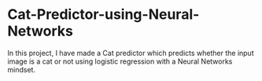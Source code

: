 # Cat-Predictor-using-Neural-Networks

In this project, I have made a Cat predictor which predicts whether the input image is a cat or not using logistic regression with a Neural Networks mindset.
